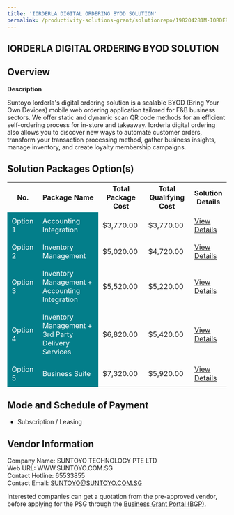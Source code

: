 ```yaml
---
title: 'IORDERLA DIGITAL ORDERING BYOD SOLUTION'
permalink: /productivity-solutions-grant/solutionrepo/198204281M-IORDERLA-DIGITAL-ORDERING-BYOD-SLN-FS
---
```


## IORDERLA DIGITAL ORDERING BYOD SOLUTION

## Overview

**Description**

Suntoyo Iorderla's digital ordering solution is a scalable BYOD (Bring Your Own Devices) mobile web ordering application tailored for F&B business sectors. We offer static and dynamic scan QR code methods for an efficient self-ordering process for in-store and takeaway. Iorderla digital ordering also allows you to discover new ways to automate customer orders, transform your transaction processing method, gather business insights, manage inventory, and create loyalty membership campaigns.

## Solution Packages Option(s)

<table>
<tr>
<th><b>No.</b></th>
<th><b>Package Name</b></th>
<th><b>Total Package Cost</b></th>
<th><b>Total Qualifying Cost</b></th>
<th><b>Solution Details</b></th>
</tr>
<tr>
<td style='padding: 10px; background-color: #037E8A; color: #FFFFFF;'>Option 1</td>
<td style='padding: 10px; background-color: #037E8A; color: #FFFFFF;'>Accounting Integration</td>
<td style='padding: 10px;'>$3,770.00</td>
<td style='padding: 10px;'>$3,770.00</td>
<td style='padding: 10px;'><a href='/images/psg/198204281M_20240163_13032025_Desensitised_Annex3_Part1.pdf' target='_blank'>View Details</a></td>
</tr>
<tr>
<td style='padding: 10px; background-color: #037E8A; color: #FFFFFF;'>Option 2</td>
<td style='padding: 10px; background-color: #037E8A; color: #FFFFFF;'>Inventory  Management</td>
<td style='padding: 10px;'>$5,020.00</td>
<td style='padding: 10px;'>$4,720.00</td>
<td style='padding: 10px;'><a href='/images/psg/198204281M_20240163_13032025_Desensitised_Annex3_Part2.pdf' target='_blank'>View Details</a></td>
</tr>
<tr>
<td style='padding: 10px; background-color: #037E8A; color: #FFFFFF;'>Option 3</td>
<td style='padding: 10px; background-color: #037E8A; color: #FFFFFF;'> Inventory Management + Accounting Integration</td>
<td style='padding: 10px;'>$5,520.00</td>
<td style='padding: 10px;'>$5,220.00</td>
<td style='padding: 10px;'><a href='/images/psg/198204281M_20240163_13032025_Desensitised_Annex3_Part3.pdf' target='_blank'>View Details</a></td>
</tr>
<tr>
<td style='padding: 10px; background-color: #037E8A; color: #FFFFFF;'>Option 4</td>
<td style='padding: 10px; background-color: #037E8A; color: #FFFFFF;'>Inventory Management + 3rd  Party Delivery Services</td>
<td style='padding: 10px;'>$6,820.00</td>
<td style='padding: 10px;'>$5,420.00</td>
<td style='padding: 10px;'><a href='/images/psg/198204281M_20240163_13032025_Desensitised_Annex3_Part4.pdf' target='_blank'>View Details</a></td>
</tr>
<tr>
<td style='padding: 10px; background-color: #037E8A; color: #FFFFFF;'>Option 5</td>
<td style='padding: 10px; background-color: #037E8A; color: #FFFFFF;'>Business Suite</td>
<td style='padding: 10px;'>$7,320.00</td>
<td style='padding: 10px;'>$5,920.00</td>
<td style='padding: 10px;'><a href='/images/psg/198204281M_20240163_13032025_Desensitised_Annex3_Part5.pdf' target='_blank'>View Details</a></td>
</tr>
</table>

## Mode and Schedule of Payment

 - Subscription / Leasing

## Vendor Information

 Company Name: SUNTOYO TECHNOLOGY PTE LTD<br>Web URL: WWW.SUNTOYO.COM.SG <br>Contact Hotline: 65533855 <br>Contact Email: SUNTOYO@SUNTOYO.COM.SG <br>

Interested companies can get a quotation from the pre-approved vendor, before applying for the PSG through the <a href='https://www.businessgrants.gov.sg/' target='_blank' rel='noopener'>Business Grant Portal (BGP)</a>.

<script src="/jquery/resize-tables.js"></script>
